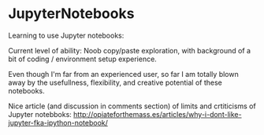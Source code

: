 # JupyterNotebooks

Learning to use Jupyter notebooks:

Current level of ability: Noob copy/paste exploration, with background of a bit of coding / environment setup experience.

Even though I'm far from an experienced user, so far I am totally blown away by the usefullness, flexibility, and creative potential of these notebooks.

Nice article (and discussion in comments section) of limits and crtiticisms of Jupyter notebboks: http://opiateforthemass.es/articles/why-i-dont-like-jupyter-fka-ipython-notebook/
